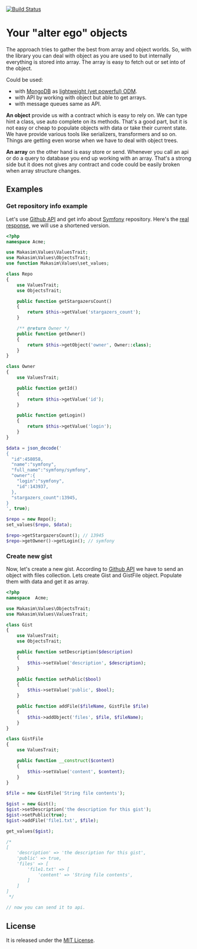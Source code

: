 [![Build Status](https://travis-ci.org/makasim/values.png?branch=master)](https://travis-ci.org/makasim/values)

# Your "alter ego" objects

The approach tries to gather the best from array and object worlds. 
So, with the library you can deal with object as you are used to but internally everything is stored into array.
The array is easy to fetch out or set into of the object.

Could be used:

* with [MongoDB](https://www.mongodb.com/) as [lightweight (yet powerful) ODM](https://github.com/makasim/yadm).
* with API by working with object but able to get arrays.
* with message queues same as API.

**An object** provide us with a contract which is easy to rely on. We can type hint a class, use auto complete on its methods.
That's a good part, but it is not easy or cheap to populate objects with data or take their current state. 
We have provide various tools like serializers, transformers and so on. Things are getting even worse when we have to deal with object trees.

**An array** on the other hand is easy store or send. Whenever you call an api or do a query to database you end up working with an array. 
That's a strong side but it does not gives any contract and code could be easily broken when array structure changes.

## Examples

### Get repository info example 

Let's use [Github API](https://developer.github.com/v3/repos/#list-organization-repositories) and get info about [Symfony](https://github.com/symfony/symfony) repository. 
Here's the [real response](https://api.github.com/repos/symfony/symfony), we will use a shortened version.

```php
<?php
namespace Acme;

use Makasim\Values\ValuesTrait;
use Makasim\Values\ObjectsTrait;
use function Makasim\Values\set_values;

class Repo
{
    use ValuesTrait;
    use ObjectsTrait;

    public function getStargazersCount()
    {
        return $this->getValue('stargazers_count');
    }

    /** @return Owner */
    public function getOwner()
    {
        return $this->getObject('owner', Owner::class);
    }
}

class Owner
{
    use ValuesTrait;

    public function getId()
    {
        return $this->getValue('id');
    }

    public function getLogin()
    {
        return $this->getValue('login');
    }
}

$data = json_decode('
{
  "id":458058,
  "name":"symfony",
  "full_name":"symfony/symfony",
  "owner":{
    "login":"symfony",
    "id":143937,
  },
  "stargazers_count":13945,
}
', true);

$repo = new Repo();
set_values($repo, $data);

$repo->getStargazersCount(); // 13945
$repo->getOwner()->getLogin(); // symfony
```

### Create new gist

Now, let's create a new gist. 
According to [Github API](https://developer.github.com/v3/gists/#create-a-gist) we have to send an object with files collection.
Lets create Gist and GistFile object. Populate them with data and get it as array.

```php
<?php
namespace  Acme;

use Makasim\Values\ObjectsTrait;
use Makasim\Values\ValuesTrait;

class Gist
{
    use ValuesTrait;
    use ObjectsTrait;

    public function setDescription($description)
    {
        $this->setValue('description', $description);
    }

    public function setPublic($bool)
    {
        $this->setValue('public', $bool);
    }

    public function addFile($fileName, GistFile $file)
    {
        $this->addObject('files', $file, $fileName);
    }
}

class GistFile
{
    use ValuesTrait;

    public function __construct($content)
    {
        $this->setValue('content', $content);
    }
}

$file = new GistFile('String file contents');

$gist = new Gist();
$gist->setDescription('the description for this gist');
$gist->setPublic(true);
$gist->addFile('file1.txt', $file);

get_values($gist);

/*
[
    'description' => 'the description for this gist',
    'public' => true,
    'files' => [
        'file1.txt' => [
            'content' => 'String file contents',
        ]
    ]
]
 */

// now you can send it to api. 
```

## License

It is released under the [MIT License](LICENSE).
